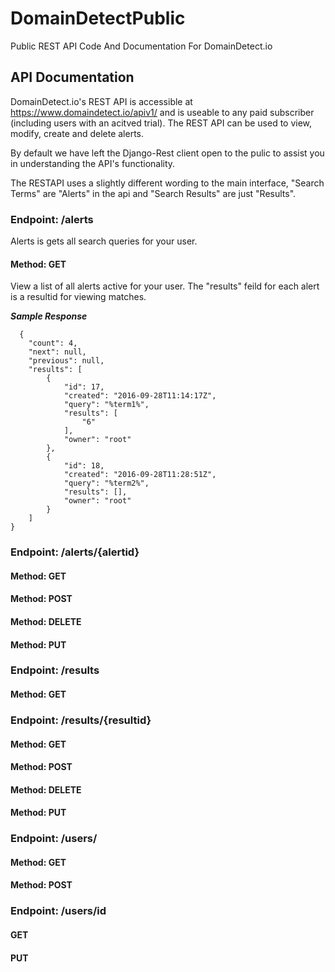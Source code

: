 # DomainDetectPublic
Public REST API Code And Documentation For DomainDetect.io

## API Documentation

DomainDetect.io's REST API is accessible at https://www.domaindetect.io/apiv1/ and is useable to any paid subscriber (including users with an acitved trial). The REST API can be used to view, modify, create and delete alerts.

By default we have left the Django-Rest client open to the pulic to assist you in understanding the API's functionality.

The RESTAPI uses a slightly different wording to the main interface, "Search Terms" are "Alerts" in the api and "Search Results" are just "Results". 

### Endpoint: /alerts

Alerts is gets all search queries for your user.

#### Method: GET

View a list of all alerts active for your user. The "results" feild for each alert is a resultid for viewing matches.

**_Sample Response_**
```
  {
    "count": 4,
    "next": null,
    "previous": null,
    "results": [
        {
            "id": 17,
            "created": "2016-09-28T11:14:17Z",
            "query": "%term1%",
            "results": [
                "6"
            ],
            "owner": "root"
        },
        {
            "id": 18,
            "created": "2016-09-28T11:28:51Z",
            "query": "%term2%",
            "results": [],
            "owner": "root"
        }
    ]
}
```


### Endpoint: /alerts/{alertid}

#### Method: GET

#### Method: POST

#### Method: DELETE

#### Method: PUT

### Endpoint: /results

#### Method: GET

### Endpoint: /results/{resultid}

#### Method: GET

#### Method: POST

#### Method: DELETE

#### Method: PUT

### Endpoint: /users/

#### Method: GET

#### Method: POST

### Endpoint: /users/id

#### GET

#### PUT
